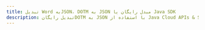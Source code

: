 ---title: تبدیل Word بهJSON، DOTM به JSON مبدل رایگان یا Java SDKdescription: تبدیل رایگانDOTM به JSON با استفاده از Java Cloud APIs & SDK. همچنین اسناد Microsoft Word و OpenOffice را در Cloud ایجاد، ویرایش و رندر کنید.---